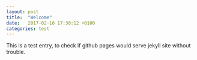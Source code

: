 ```yaml
---
layout: post
title:  "Welcome"
date:   2017-02-16 17:30:12 +0100
categories: test
---
```


This is a test entry, to check if github pages would serve jekyll site without trouble.
